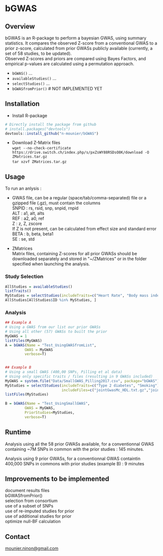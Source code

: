 
# bGWAS
[//]:========================================


## Overview
[//]:-------------------------------

bGWAS is an R-package to perform a bayesian GWAS, using summary statistics. It compares the observed Z-score from a conventional GWAS to a prior z-score, calculated from prior GWASs publicly available (currently, a set of 58 studies, to be updated).   
Observed Z-scores and priors are compared using Bayes Factors, and empirical p-values are calculated using a permutation approach.   


-   `bGWAS()` ...
-   `availableStudies()` ...
-   `selectStudies()` ...
-   `bGWASfromPrior()`  # NOT IMPLEMENTED YET


## Installation
[//]:-------------------------------

* Install R-package
``` r
# Directly install the package from github
# install.packages("devtools")
devtools::install_github("n-mounier/bGWAS")
```

* Download Z-Matrix files   
`wget --no-check-certificate https://drive.switch.ch/index.php/s/pxZsWY88RSDsO8K/download -O ZMatrices.tar.gz`    
`tar xzvf ZMatrices.tar.gz`

## Usage
[//]:-------------------------------

To run an anlysis :

- GWAS file, can be a regular (space/tab/comma-separated) file or a gzipped file (.gz), must contain the columns   
SNPID : rs, rsid, snp, snpid, rnpid    
ALT : a1, alt, alts    
REF : a2, a0, ref    
Z : z, Z, zscore    
If Z is not present, can be calculated from effect size and standard error  
BETA : b, beta, beta1    
SE : se, std   

- ZMatrices    
Matrix files, containing Z-scores for all prior GWASs should be downloaded separately and stored in "~/ZMatrices" or in the folder specified when launching the analysis.


### Study Selection
``` r
AllStudies = availableStudies()
listTraits()
MyStudies = selectStudies(includeTraits=c("Heart Rate", "Body mass index", "Smoking"))
AllStudies[AllStudies$ID %in% MyStudies, ]
```

### Analysis
``` r
## Example A
# Using a GWAS from our list our prior GWASs
# Using all other (57) GWASs to built the prior
MyGWAS = 1
listFiles(MyGWAS)
A = bGWAS(Name = "Test_UsingGWASfromList",
         GWAS = MyGWAS
         verbose=T)
         

## Example B
# Using a small GWAS (400,00 SNPs, Pilling et al data)
# Using only specific traits / files (resulting in 9 GWASs included)
MyGWAS = system.file("Data/SmallGWAS_Pilling2017.csv", package="bGWAS")
MyStudies = selectStudies(includeTraits=c("Type 2 diabetes", "Smoking"),    
                          includeFiles=c("jointGwasMc_HDL.txt.gz","jointGwasMc_LDL.txt.gz"))
listFiles(MyStudies)
 
B = bGWAS(Name = "Test_UsingSmallGWAS",
         GWAS = MyGWAS,
         PriorStudies=MyStudies,
         verbose=T)        
```


## Runtime
[//]:-------------------------------

Analysis using all the 58 prior GWASs available, for a conventionnal GWAS containing ~7M SNPs in common with the prior studies : 145 minutes.

Analysis using 9 prior GWASs, for a conventionnal GWAS containtin 400,000 SNPs in commons with prior studies (example B) : 9 minutes


## Improvements to be implemented
[//]:-------------------------------

document results files    
bGWASfromPrior()    
selection from consortium    
use of a subset of SNPs   
use of re-imputed studies for prior   
use of additional studies for prior   
optimize null-BF calculation




## Contact
<mounier.ninon@gmail.com>
